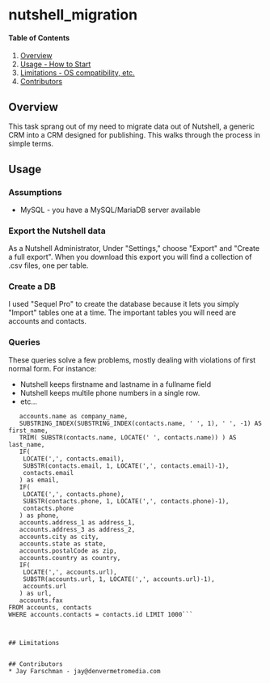 # nutshell_migration

#### Table of Contents

1. [Overview](#overview)
2. [Usage - How to Start](#usage)
3. [Limitations - OS compatibility, etc.](#limitations)
4. [Contributors](#contributors)

## Overview
This task sprang out of my need to migrate data out of Nutshell, a generic
CRM into a CRM designed for publishing. This walks through the process in
simple terms.

## Usage

### Assumptions

* MySQL - you have a MySQL/MariaDB server available

### Export the Nutshell data
As a Nutshell Administrator, Under "Settings," choose "Export" and 
"Create a full export". When you download this export you will find
a collection of .csv files, one per table.

### Create a DB
I used "Sequel Pro" to create the database because it lets you simply
"Import" tables one at a time.  The important tables you will need are
accounts and contacts.

### Queries
These queries solve a few problems, mostly dealing with violations of
first normal form. For instance:

* Nutshell keeps firstname and lastname in a fullname field
* Nutshell keeps multile phone numbers in a single row.
* etc...

```SELECT 
   accounts.name as company_name,
   SUBSTRING_INDEX(SUBSTRING_INDEX(contacts.name, ' ', 1), ' ', -1) AS first_name,
   TRIM( SUBSTR(contacts.name, LOCATE(' ', contacts.name)) ) AS last_name,
   IF(
    LOCATE(',', contacts.email),
    SUBSTR(contacts.email, 1, LOCATE(',', contacts.email)-1),
    contacts.email
   ) as email,
   IF(
    LOCATE(',', contacts.phone),
    SUBSTR(contacts.phone, 1, LOCATE(',', contacts.phone)-1),
    contacts.phone
   ) as phone,
   accounts.address_1 as address_1,
   accounts.address_3 as address_2,
   accounts.city as city,
   accounts.state as state,
   accounts.postalCode as zip,
   accounts.country as country,
   IF(
    LOCATE(',', accounts.url),
    SUBSTR(accounts.url, 1, LOCATE(',', accounts.url)-1),
    accounts.url
   ) as url,
   accounts.fax
FROM accounts, contacts
WHERE accounts.contacts = contacts.id LIMIT 1000```
 


## Limitations


## Contributors
* Jay Farschman - jay@denvermetromedia.com
